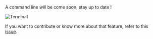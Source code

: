 A command line will be come soon, stay up to date !

![Terminal](https://media0.giphy.com/media/hrRvYhBjYcExaRdMuB/giphy.gif?cid=ecf05e47m1fmccgwbydjosg1p3a5ihbpvj7tlb44xyx86a4m&rid=giphy.gif&ct=g)

If you want to contribute or know more about that feature, refer to this [issue](https://github.com/Tykok/cedict-chinese-transformation/issues/5).

